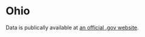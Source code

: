 # Ohio

Data is publically available at [an official .gov website](https://www6.ohiosos.gov/ords/f?p=VOTERFTP:HOME::::::).